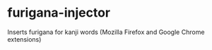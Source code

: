 furigana-injector
=================

Inserts furigana for kanji words (Mozilla Firefox and Google Chrome extensions)

